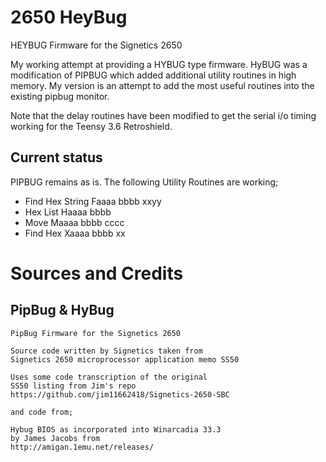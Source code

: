 # 2650	HeyBug
HEYBUG Firmware for the Signetics 2650

My working attempt at providing a HYBUG type firmware.
HyBUG was a modification of PIPBUG which added additional utility routines in high memory. My version is an attempt to add the most useful routines into the existing pipbug monitor.

Note that the delay routines have been modified to get the serial i/o timing working for the Teensy 3.6 Retroshield.
## Current status

PIPBUG remains as is.
The following Utility Routines are working;
- Find Hex String    	Faaaa bbbb xxyy
- Hex List           	Haaaa bbbb
- Move             	Maaaa bbbb cccc
- Find Hex        Xaaaa bbbb xx

# Sources and Credits
 
## PipBug & HyBug
```
PipBug Firmware for the Signetics 2650

Source code written by Signetics taken from
Signetics 2650 microprocessor application memo SS50

Uses some code transcription of the original 
SS50 listing from Jim's repo
https://github.com/jim11662418/Signetics-2650-SBC

and code from;

Hybug BIOS as incorporated into Winarcadia 33.3
by James Jacobs from
http://amigan.1emu.net/releases/
```

